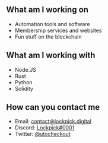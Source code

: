 ## What am I working on
* Automation tools and software
* Membership services and websites
* Fun stuff on the blockchain

## What am I working with
* Node.JS
* Rust
* Python
* Solidity

## How can you contact me
* Email: [contact@lockpick.digital](mailto:contact@lockpick.digital)
* Discord: [Lockpick#0001](https://discord.com/users/350064476029976577/)
* Twitter: [@utocheckout](https://www.twitter.com/utocheckout)
